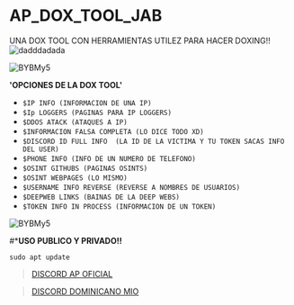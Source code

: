 # AP_DOX_TOOL_JAB
UNA DOX TOOL CON HERRAMIENTAS UTILEZ PARA HACER DOXING!!
                                   ![dadddadada](https://user-images.githubusercontent.com/101432325/204172744-ca8bf395-77ba-440b-b70e-1550808c2080.PNG)

 
![BYBMy5](https://user-images.githubusercontent.com/101432325/204173071-4084619c-65be-4c7c-a603-0c833da300e0.gif)


**'OPCIONES DE LA DOX TOOL'**

- `$IP INFO (INFORMACION DE UNA IP)`
- `$Ip LOGGERS (PAGINAS PARA IP LOGGERS)`
- `$DDOS ATACK (ATAQUES A IP)`
- `$INFORMACION FALSA COMPLETA (LO DICE TODO XD)`
- `$DISCORD ID FULL INFO  (LA ID DE LA VICTIMA Y TU TOKEN SACAS INFO DEL USER)`
- `$PHONE INFO (INFO DE UN NUMERO DE TELEFONO)`
- `$OSINT GITHUBS (PAGINAS OSINTS)`
- `$OSINT WEBPAGES (LO MISMO)`
- `$USERNAME INFO REVERSE (REVERSE A NOMBRES DE USUARIOS)`
- `$DEEPWEB LINKS (BAINAS DE LA DEEP WEBS)`
- `$TOKEN INFO IN PROCESS (INFORMACION DE UN TOKEN)`

![BYBMy5](https://user-images.githubusercontent.com/101432325/204173077-aad3c9ef-a797-491a-90f6-cac81c23b946.gif)


#***USO PUBLICO Y PRIVADO!!**

```sudo apt update```

> [DISCORD AP OFICIAL](https://discord.gg/antiplague)


> [DISCORD DOMINICANO MIO](https://discord.gg/3es7CXybuw)

